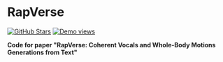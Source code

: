 # RapVerse
[![GitHub Stars](https://img.shields.io/github/stars/UMass-Foundation-Model/RapVerse?style=social)](https://github.com/UMass-Foundation-Model/RapVerse)
[![Demo views](https://img.shields.io/youtube/views/FNMqoETB1sU)](https://www.youtube.com/watch?v=6ik2qNcId8g)

**Code for paper "RapVerse: Coherent Vocals and Whole-Body Motions Generations from Text"**
